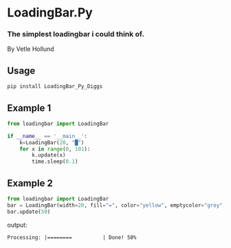 # LoadingBar.Py
### The simplest loadingbar i could think of.
By Vetle Hollund

## Usage


```python
pip install LoadingBar_Py_Diggs
```

## Example 1
```python
from loadingbar import LoadingBar

if __name__ == '__main__':
    k=LoadingBar(20, "█")
    for x in range(0, 101):
        k.update(x)
        time.sleep(0.1)
```

## Example 2
```python
from loadingbar import LoadingBar
bar = LoadingBar(width=20, fill="=", color="yellow", emptycolor="grey", start="Processing: |", end="| Done!")
bar.update(50)
```
output:
```diff
Processing: |========          | Done! 50%
```